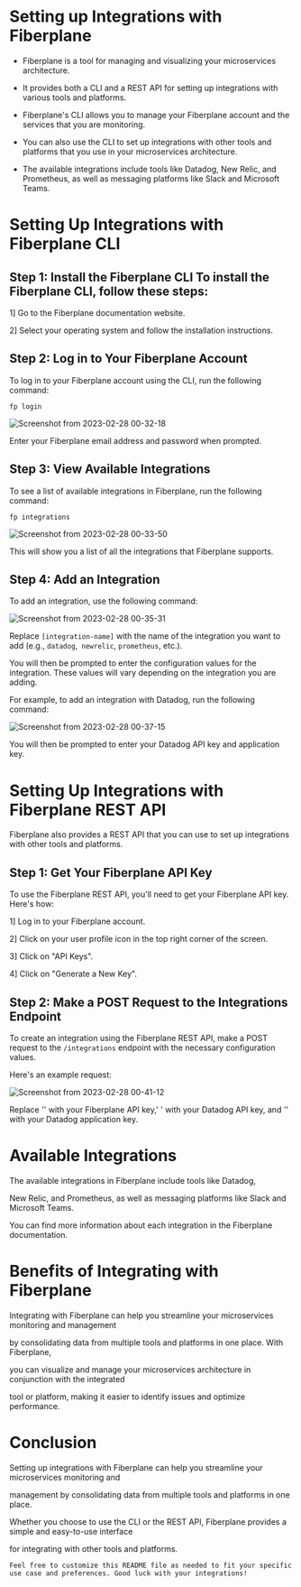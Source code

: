 

# Setting up Integrations with Fiberplane



- Fiberplane is a tool for managing and visualizing your microservices architecture. 

- It provides both a CLI and a REST API for setting up integrations with various tools and platforms.

- Fiberplane's CLI allows you to manage your Fiberplane account and the services that you are monitoring.

- You can also use the CLI to set up integrations with other tools and platforms that you use in your microservices architecture.

- The available integrations include tools like Datadog, New Relic, and Prometheus, as well as messaging platforms like Slack and Microsoft Teams.

# Setting Up Integrations with Fiberplane CLI

## Step 1: Install the Fiberplane CLI To install the Fiberplane CLI, follow these steps: 

 1] Go to the Fiberplane documentation website. 

 2] Select your operating system and follow the installation instructions.
 
 ## Step 2: Log in to Your Fiberplane Account
 
 To log in to your Fiberplane account using the CLI, run the following command:

 ```fp login```
 
 ![Screenshot from 2023-02-28 00-32-18](https://user-images.githubusercontent.com/113115756/221657992-686dd549-b070-4206-8e7d-6945b4ea447d.png)
 
 Enter your Fiberplane email address and password when prompted.

## Step 3: View Available Integrations

To see a list of available integrations in Fiberplane, run the following command:

```fp integrations```


![Screenshot from 2023-02-28 00-33-50](https://user-images.githubusercontent.com/113115756/221658284-8bdb5092-5bf7-4bdf-b54e-e90348767e2a.png)

This will show you a list of all the integrations that Fiberplane supports.

## Step 4: Add an Integration

To add an integration, use the following command:

![Screenshot from 2023-02-28 00-35-31](https://user-images.githubusercontent.com/113115756/221658625-54250b96-840b-4a1b-aa4c-5dd80552b571.png)

Replace ```[integration-name]``` with the name of the integration you want to add (e.g., `datadog`,` newrelic`, `prometheus`, etc.).

You will then be prompted to enter the configuration values for the integration. These values will vary depending on the integration you are adding.

For example, to add an integration with Datadog, run the following command:

![Screenshot from 2023-02-28 00-37-15](https://user-images.githubusercontent.com/113115756/221658991-7015697c-61da-4ed9-bc7a-8f20f2756060.png)

You will then be prompted to enter your Datadog API key and application key.

# Setting Up Integrations with Fiberplane REST API

Fiberplane also provides a REST API that you can use to set up integrations with other tools and platforms.

## Step 1: Get Your Fiberplane API Key

To use the Fiberplane REST API, you'll need to get your Fiberplane API key. Here's how:

1] Log in to your Fiberplane account.

2] Click on your user profile icon in the top right corner of the screen.

3] Click on "API Keys".

4] Click on "Generate a New Key".

## Step 2: Make a POST Request to the Integrations Endpoint

To create an integration using the Fiberplane REST API, make a POST request to the `/integrations` endpoint with the necessary configuration values.

Here's an example request:

![Screenshot from 2023-02-28 00-41-12](https://user-images.githubusercontent.com/113115756/221659859-b2a67b6c-8d9b-4e28-b63d-8132603c49ce.png)

Replace '<your-api-key>'  with your Fiberplane API key,' <your-datadog-api-key>' with your Datadog API key, and '<your-datadog-app-key>' with your Datadog application key.


# Available Integrations

The available integrations in Fiberplane include tools like Datadog, 

New Relic, and Prometheus, as well as messaging platforms like Slack and Microsoft Teams. 

You can find more information about each integration in the Fiberplane documentation.


# Benefits of Integrating with Fiberplane

Integrating with Fiberplane can help you streamline your microservices monitoring and management 

by consolidating data from multiple tools and platforms in one place. With Fiberplane, 

you can visualize and manage your microservices architecture in conjunction with the integrated 

tool or platform, making it easier to identify issues and optimize performance.


# Conclusion

Setting up integrations with Fiberplane can help you streamline your microservices monitoring and 

management by consolidating data from multiple tools and platforms in one place.

Whether you choose to use the CLI or the REST API, Fiberplane provides a simple and easy-to-use interface 

for integrating with other tools and platforms.


`Feel free to customize this README file as needed to fit your specific use case and preferences. Good luck with your integrations!`
